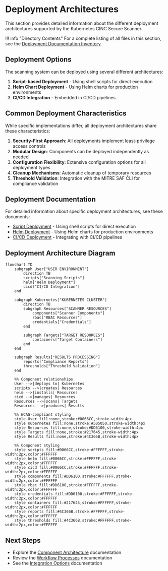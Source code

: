 # Deployment Architectures

This section provides detailed information about the different deployment architectures supported by the Kubernetes CINC Secure Scanner.

!!! info "Directory Contents"
    For a complete listing of all files in this section, see the [Deployment Documentation Inventory](inventory.md).

## Deployment Options

The scanning system can be deployed using several different architectures:

1. **Script-based Deployment** - Using shell scripts for direct execution
2. **Helm Chart Deployment** - Using Helm charts for production environments
3. **CI/CD Integration** - Embedded in CI/CD pipelines

## Common Deployment Characteristics

While specific implementations differ, all deployment architectures share these characteristics:

1. **Security-First Approach**: All deployments implement least-privilege access controls
2. **Modular Design**: Components can be deployed independently as needed
3. **Configuration Flexibility**: Extensive configuration options for all deployment types
4. **Cleanup Mechanisms**: Automatic cleanup of temporary resources
5. **Threshold Validation**: Integration with the MITRE SAF CLI for compliance validation

## Deployment Documentation

For detailed information about specific deployment architectures, see these documents:

- [Script Deployment](script-deployment.md) - Using shell scripts for direct execution
- [Helm Deployment](helm-deployment.md) - Using Helm charts for production environments
- [CI/CD Deployment](ci-cd-deployment.md) - Integrating with CI/CD pipelines

## Deployment Architecture Diagram

```mermaid
flowchart TD
    subgraph User["USER ENVIRONMENT"]
        direction TB
        scripts["Scanning Scripts"]
        helm["Helm Deployment"]
        cicd["CI/CD Integration"]
    end
    
    subgraph Kubernetes["KUBERNETES CLUSTER"]
        direction TB
        subgraph Resources["SCANNER RESOURCES"]
            components["Scanner Components"]
            rbac["RBAC Resources"]
            credentials["Credentials"]
        end
        
        subgraph Targets["TARGET RESOURCES"]
            containers["Target Containers"]
        end
    end
    
    subgraph Results["RESULTS PROCESSING"]
        reports["Compliance Reports"]
        thresholds["Threshold Validation"]
    end
    
    %% Component relationships
    User -->|deploys to| Kubernetes
    scripts -->|creates| Resources
    helm -->|installs| Resources
    cicd -->|manages| Resources
    Resources -->|scans| Targets
    Resources -->|produces| Results
    
    %% WCAG-compliant styling
    style User fill:none,stroke:#0066CC,stroke-width:4px
    style Kubernetes fill:none,stroke:#505050,stroke-width:4px
    style Resources fill:none,stroke:#DD6100,stroke-width:4px
    style Targets fill:none,stroke:#217645,stroke-width:4px
    style Results fill:none,stroke:#4C366B,stroke-width:4px
    
    %% Component styling
    style scripts fill:#0066CC,stroke:#FFFFFF,stroke-width:2px,color:#FFFFFF
    style helm fill:#0066CC,stroke:#FFFFFF,stroke-width:2px,color:#FFFFFF
    style cicd fill:#0066CC,stroke:#FFFFFF,stroke-width:2px,color:#FFFFFF
    style components fill:#DD6100,stroke:#FFFFFF,stroke-width:2px,color:#FFFFFF
    style rbac fill:#DD6100,stroke:#FFFFFF,stroke-width:2px,color:#FFFFFF
    style credentials fill:#DD6100,stroke:#FFFFFF,stroke-width:2px,color:#FFFFFF
    style containers fill:#217645,stroke:#FFFFFF,stroke-width:2px,color:#FFFFFF
    style reports fill:#4C366B,stroke:#FFFFFF,stroke-width:2px,color:#FFFFFF
    style thresholds fill:#4C366B,stroke:#FFFFFF,stroke-width:2px,color:#FFFFFF
```

## Next Steps

- Explore the [Component Architecture](../components/index.md) documentation
- Review the [Workflow Processes](../workflows/index.md) documentation
- See the [Integration Options](../integrations/index.md) documentation